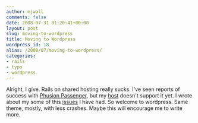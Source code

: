 ```yaml
---
author: mjwall
comments: false
date: 2008-07-31 01:20:41+00:00
layout: post
slug: moving-to-wordpress
title: Moving to Wordpress
wordpress_id: 18
alias: /2008/07/moving-to-wordpress/
categories:
- rails
- typo
- wordpress
---
```


Alright, I give.  Rails on shared hosting really sucks.  I've seen reports of success with [Phusion Passenger](http://modrails.com/), but my [host](http://refer.asmallorange.com/10815) doesn't support it yet.  I wrote about my some of this [issues](/?p=13) I have had.  So welcome to wordpress.  Same theme, mostly, with less crashes.  Maybe this will encourage me to write more.
